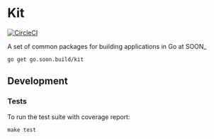 # Kit

[![CircleCI](https://circleci.com/gh/thisissoon/gokit.svg?style=svg)](https://circleci.com/gh/thisissoon/gokit)

A set of common packages for building applications in Go at SOON_

```
go get go.soon.build/kit
```

## Development

### Tests

To run the test suite with coverage report:
```
make test
```
